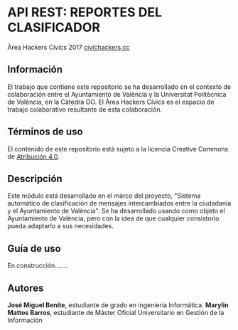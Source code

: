 # API REST: REPORTES DEL CLASIFICADOR


Àrea Hackers Cívics 2017 [civichackers.cc](http://civichackers.cc)

## Información
El trabajo que contiene este repositorio se ha desarrollado en el contexto de colaboración entre el Ayuntamiento de València y la Universitat Politècnica de València, en la Càtedra GO. El Àrea Hackers Cívics es el espacio de trabajo colaborativo resultante 
de esta colaboración. 

## Términos de uso
El contenido de este repositorio está sujeto a la licencia Creative Commons de [Atribución 4.0](https://creativecommons.org/licenses/by/4.0/).

## Descripción
Este módulo está desarrollado en el márco del proyecto, "Sistema automático de clasificación de mensajes intercambiados entre la ciudadanía y el Ayuntamiento de València". Se ha desarrollado usando como objeto el Ayuntamiento de València, pero con la idea de que cualquier consistorio pueda adaptarlo a sus necesidades.

## Guía de uso
En construcción.......


## Autores

**José Miguel Beníte**, estudiante de grado en ingeniería Informática. 
**Marylin Mattos Barros**, estudiante de Máster Oficial Universitario en Gestión de la Información 
